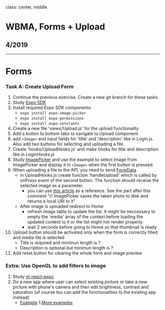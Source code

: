 class: center, middle

# WBMA, Forms + Upload

## 4/2019

---

# Forms

### Task A: Create Upload Form 

1. Continue the previous exercise. Create a new git branch for these tasks.
1. Study [Expo SDK](https://docs.expo.io/versions/v34.0.0/sdk/overview/)
1. Install required Expo SDK components:
   - `expo install expo-image-picker`
   - `expo install expo-permissions`
   - `expo install expo-constants`
1. Create a new file 'views/Upload.js' for the upload functionality
1. Add a button to bottom tabs to navigate to Upload component
1. add `<Image>` and input fields for 'title' and 'description' like in Login.js. Also add two buttons for selecting and uploading a file.
1. Create 'hooks/UploadHooks.js' and make hooks for title and description like in LoginHooks.js
1. Study [ImagePicker](https://docs.expo.io/versions/v34.0.0/sdk/imagepicker/) and use the example to select Image from ImagePicker and display it in `<Image>` when the first button is pressed.
1. When uploading a file to the API, you need to send [FormData](https://developer.mozilla.org/en-US/docs/Web/API/FormData/Using_FormData_Objects) 
    - in UploadHooks.js create functon 'handleUpload' which is called by onPress event of the second button. The function should receive the selected image as a parameter.
       - you can use [this article](https://stackoverflow.com/questions/42521679/how-can-i-upload-a-photo-with-expo) as a reference. See the part after this comment "// ImagePicker saves the taken photo to disk and returns a local URI to it" 
    - After image is uploaded redirect to Home
        - refresh image table to update the list. It might be neccessary to empty the 'media' array of the context before loading the updated content to it or the list might not render properly.
        - wait 2 seconds before going to Home so that thumbnail is ready
1. Upload button should be activated only when the form is correctly filled and media file is selected
    - Title is required and minimun length is ?
    - Description is optional but minimun length is ?
1. Add reset button for clearing the whole form and image preview    
        
### Extra: Use OpenGL to add filters to image
1. Study [gl-react-expo](https://www.npmjs.com/package/gl-react-expo)
1. Do a new app where user can select existing picture or take a new picture with phone's camera and then edit brightness, contrast and saturation (of course tou can add the functionalities to the existing app instead)
   - [Example](https://github.com/gre/gl-react/tree/master/examples/expo-gl-react-camera-effects)
1.[More examples](https://gl-react-cookbook.surge.sh/)